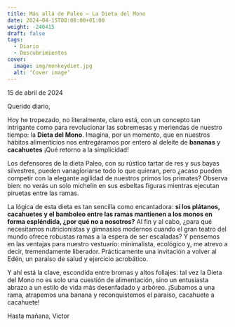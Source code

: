 ```yaml
---
title: Más allá de Paleo – La Dieta del Mono
date: 2024–04-15T08:08:00+01:00
weight: -240415
draft: false
tags:
  - Diario
  - Descubrimientos
cover:
  image: img/monkeydiet.jpg
  alt: ‘Cover image’
---
```


15 de abril de 2024

Querido diario,

Hoy he tropezado, no literalmente, claro está, con un concepto tan intrigante como para revolucionar las sobremesas y meriendas de nuestro tiempo: la **Dieta del Mono**. Imagina, por un momento, que en nuestros hábitos alimenticios nos entregáramos por entero al deleite de **bananas** y **cacahuetes** ¡Qué retorno a la simplicidad!

Los defensores de la dieta Paleo, con su rústico tartar de res y sus bayas silvestres, pueden vanagloriarse todo lo que quieran, pero ¿acaso pueden competir con la elegante agilidad de nuestros primos los primates? Observa bien: no verás un solo michelín en sus esbeltas figuras mientras ejecutan piruetas entre las ramas.

La lógica de esta dieta es tan sencilla como encantadora: **si los plátanos, cacahuetes y el bamboleo entre las ramas mantienen a los monos en forma espléndida, ¿por qué no a nosotros?** Al fin y al cabo, ¿para qué necesitamos nutricionistas y gimnasios modernos cuando el gran teatro del mundo ofrece robustas ramas a la espera de ser escaladas? Y pensemos en las ventajas para nuestro vestuario: minimalista, ecológico y, me atrevo a decir, tremendamente liberador. Prácticamente una invitación a volver al Edén, un paraíso de salud y ejercicio acrobático.

Y ahí está la clave, escondida entre bromas y altos follajes: tal vez la Dieta del Mono no es solo una cuestión de alimentación, sino un entusiasta abrazo a un estilo de vida más desenfadado y arbóreo. ¡Subamos a una rama, atrapemos una banana y reconquistemos el paraíso, cacahuete a cacahuete!

Hasta mañana,
Victor